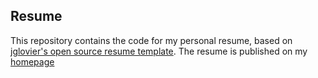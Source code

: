 ## Resume

This repository contains the code for my personal resume, based on [jglovier's open source resume template](https://github.com/jglovier/resume-template). The resume is published on my [homepage](https://www.alexneal.net)
